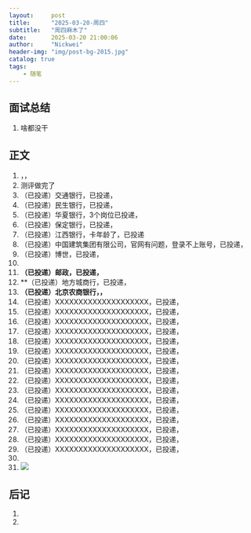 ```yaml
---
layout:     post
title:      "2025-03-20-周四"
subtitle:   "周四麻木了"
date:       2025-03-20 21:00:06
author:     "Nickwei"
header-img: "img/post-bg-2015.jpg"
catalog: true
tags:
    - 随笔
---
```


## 面试总结

1. 啥都没干




## 正文

1. ，，
1. 测评做完了
1. （已投递）交通银行，已投递，
1. （已投递）民生银行，已投递，
1. （已投递）华夏银行，3个岗位已投递，
1. （已投递）保定银行，已投递，
1. （已投递）江西银行，卡年龄了，已投递
1. （已投递）中国建筑集团有限公司，官网有问题，登录不上账号，已投递，
1. （已投递）博世，已投递，
1. 
1. **（已投递）邮政，已投递，**
1. **（已投递）地方城商行，已投递，
1. **（已投递）北京农商银行，，**
1. （已投递）XXXXXXXXXXXXXXXXXXXX，已投递，
1. （已投递）XXXXXXXXXXXXXXXXXXXX，已投递，
1. （已投递）XXXXXXXXXXXXXXXXXXXX，已投递，
1. （已投递）XXXXXXXXXXXXXXXXXXXX，已投递，
1. （已投递）XXXXXXXXXXXXXXXXXXXX，已投递，
1. （已投递）XXXXXXXXXXXXXXXXXXXX，已投递，
1. （已投递）XXXXXXXXXXXXXXXXXXXX，已投递，
1. （已投递）XXXXXXXXXXXXXXXXXXXX，已投递，
1. （已投递）XXXXXXXXXXXXXXXXXXXX，已投递，
1. （已投递）XXXXXXXXXXXXXXXXXXXX，已投递，
1. （已投递）XXXXXXXXXXXXXXXXXXXX，已投递，
1. （已投递）XXXXXXXXXXXXXXXXXXXX，已投递，
1. （已投递）XXXXXXXXXXXXXXXXXXXX，已投递，
1. （已投递）XXXXXXXXXXXXXXXXXXXX，已投递，
1. （已投递）XXXXXXXXXXXXXXXXXXXX，已投递，
1. （已投递）XXXXXXXXXXXXXXXXXXXX，已投递，
1. 
1. ![](https://typora2007.oss-cn-beijing.aliyuncs.com/image_for_typora/image-20250320214742845.png)









## 后记

1. 
1. 
